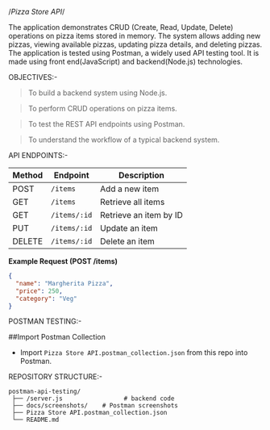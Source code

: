 /*Pizza Store API*/

The application demonstrates CRUD (Create, Read, Update, Delete) operations on pizza items stored in memory. The system allows adding new pizzas, viewing available pizzas, updating pizza details, and deleting pizzas. The application is tested using Postman, a widely used API testing tool. It is made using front end(JavaScript) and backend(Node.js) technologies.

 OBJECTIVES:-
 
>To build a backend system using Node.js.

>To perform CRUD operations on pizza items.

>To test the REST API endpoints using Postman.

>To understand the workflow of a typical backend system.


 API ENDPOINTS:-

| Method | Endpoint     | Description             |
| ------ | ------------ | ----------------------- |
| POST   | `/items`     | Add a new item          |
| GET    | `/items`     | Retrieve all items      |
| GET    | `/items/:id` | Retrieve an item by ID  |
| PUT    | `/items/:id` | Update an  item         |
| DELETE | `/items/:id` | Delete an item          |

**Example Request (POST /items)**

```json
{
  "name": "Margherita Pizza",
  "price": 250,
  "category": "Veg"
}
```


POSTMAN TESTING:-

##Import Postman Collection

* Import `Pizza Store API.postman_collection.json` from this repo into Postman.


REPOSITORY STRUCTURE:-

```
postman-api-testing/
 ├── /server.js                 # backend code
 ├── docs/screenshots/    # Postman screenshots
 ├── Pizza Store API.postman_collection.json
 └── README.md
```


